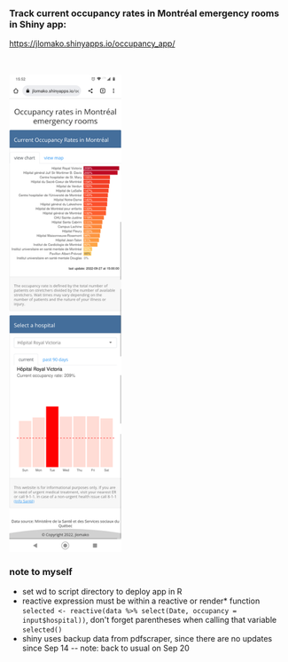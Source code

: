 ### Track current occupancy rates in Montréal emergency rooms in Shiny app: 
https://jlomako.shinyapps.io/occupancy_app/


<br><br>
<img src="Screenshot_20220927-155300.png" alt="screenshot" width=40%>


### note to myself
* set wd to script directory to deploy app in R
* reactive expression must be within a reactive or render* function <code>selected <- reactive(data %>% select(Date, occupancy = input$hospital))</code>, don't forget parentheses when calling that variable <code>selected()</code>
* shiny uses backup data from pdfscraper, since there are no updates since Sep 14 -- note: back to usual on Sep 20
